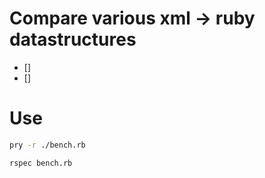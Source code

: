 # Compare various xml -> ruby datastructures

- []
- []

# Use

```sh
pry -r ./bench.rb
```

```
rspec bench.rb
```

